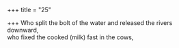 +++
title = "25"

+++
Who split the bolt of the water and released the rivers  
downward,  
who fixed the cooked (milk) fast in the cows,  